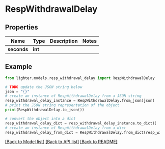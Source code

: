 # RespWithdrawalDelay


## Properties

Name | Type | Description | Notes
------------ | ------------- | ------------- | -------------
**seconds** | **int** |  | 

## Example

```python
from lighter.models.resp_withdrawal_delay import RespWithdrawalDelay

# TODO update the JSON string below
json = "{}"
# create an instance of RespWithdrawalDelay from a JSON string
resp_withdrawal_delay_instance = RespWithdrawalDelay.from_json(json)
# print the JSON string representation of the object
print(RespWithdrawalDelay.to_json())

# convert the object into a dict
resp_withdrawal_delay_dict = resp_withdrawal_delay_instance.to_dict()
# create an instance of RespWithdrawalDelay from a dict
resp_withdrawal_delay_from_dict = RespWithdrawalDelay.from_dict(resp_withdrawal_delay_dict)
```
[[Back to Model list]](../README.md#documentation-for-models) [[Back to API list]](../README.md#documentation-for-api-endpoints) [[Back to README]](../README.md)



